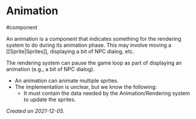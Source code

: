 # Animation
#component 

An animation is a component that indicates something for the rendering system to do during its animation phase.  This may involve moving a [[Sprite|Sprites]], displaying a bit of NPC dialog, etc.

The rendering system can pause the game loop as part of displaying an animation (e.g., a bit of NPC dialog).

- An animation can animate multiple sprites.
- The implementation is unclear, but we know the following:
	- It must contain the data needed by the Animation/Rendering system to update the sprites.

_Created on 2021-12-05._